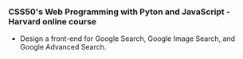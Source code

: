 ### CSS50's Web Programming with Pyton and JavaScript - Harvard online course
* Design a front-end for Google Search, Google Image Search, and Google Advanced Search.

